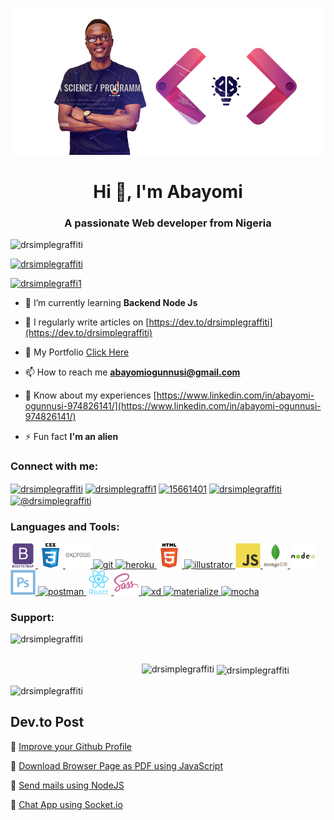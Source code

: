 ###
![Calm Developer](https://github.com/drsimplegraffiti/drsimplegraffiti/blob/main/my%20banner1.png)
<h1 align="center">Hi 👋, I'm Abayomi</h1>
<h3 align="center">A passionate Web developer from Nigeria</h3>



<p align="left"> <img src="https://komarev.com/ghpvc/?username=drsimplegraffiti&label=Profile%20views&color=0e75b6&style=flat" alt="drsimplegraffiti" /> </p>

<p align="left"> <a href="https://github.com/ryo-ma/github-profile-trophy"><img src="https://github-profile-trophy.vercel.app/?username=drsimplegraffiti" alt="drsimplegraffiti" /></a> </p>

<p align="left"> <a href="https://twitter.com/drsimplegraffi1" target="blank"><img src="https://img.shields.io/twitter/follow/drsimplegraffi1?logo=twitter&style=for-the-badge" alt="drsimplegraffi1" /></a> </p>

<!-- -- 🔭 I’m currently working on [Bookoroma](https://dashboard.heroku.com/apps/bookoroma)-->

- 🌱 I’m currently learning **Backend Node Js**

<!-- - 👨‍💻 All of my projects are available at [drsimplegraffiti.github.io](drsimplegraffiti.github.io) -->

- 📝 I regularly write articles on [https://dev.to/drsimplegraffiti](https://dev.to/drsimplegraffiti)

- 📝 My Portfolio [Click Here](http://abportfolio.vercel.app/)

- 📫 How to reach me **abayomiogunnusi@gmail.com**

- 📄 Know about my experiences [https://www.linkedin.com/in/abayomi-ogunnusi-974826141/](https://www.linkedin.com/in/abayomi-ogunnusi-974826141/)

- ⚡ Fun fact **I'm an alien**

<h3 align="left">Connect with me:</h3>
<p align="left">
<a href="https://codepen.io/drsimplegraffiti" target="blank"><img align="center" src="https://raw.githubusercontent.com/rahuldkjain/github-profile-readme-generator/master/src/images/icons/Social/codepen.svg" alt="drsimplegraffiti" height="30" width="40" /></a>
<a href="https://twitter.com/drsimplegraffi1" target="blank"><img align="center" src="https://raw.githubusercontent.com/rahuldkjain/github-profile-readme-generator/master/src/images/icons/Social/twitter.svg" alt="drsimplegraffi1" height="30" width="40" /></a>
<a href="https://stackoverflow.com/users/15661401" target="blank"><img align="center" src="https://raw.githubusercontent.com/rahuldkjain/github-profile-readme-generator/master/src/images/icons/Social/stack-overflow.svg" alt="15661401" height="30" width="40" /></a>
<a href="https://instagram.com/drsimplegraffiti" target="blank"><img align="center" src="https://raw.githubusercontent.com/rahuldkjain/github-profile-readme-generator/master/src/images/icons/Social/instagram.svg" alt="drsimplegraffiti" height="30" width="40" /></a>
<a href="https://medium.com/@drsimplegraffiti" target="blank"><img align="center" src="https://raw.githubusercontent.com/rahuldkjain/github-profile-readme-generator/master/src/images/icons/Social/medium.svg" alt="@drsimplegraffiti" height="30" width="40" /></a>
</p>

<h3 align="left">Languages and Tools:</h3>
<p align="left"> <a href="https://getbootstrap.com" target="_blank"> <img src="https://raw.githubusercontent.com/devicons/devicon/master/icons/bootstrap/bootstrap-plain-wordmark.svg" alt="bootstrap" width="40" height="40"/> </a> <a href="https://www.w3schools.com/css/" target="_blank"> <img src="https://raw.githubusercontent.com/devicons/devicon/master/icons/css3/css3-original-wordmark.svg" alt="css3" width="40" height="40"/> </a> <a href="https://expressjs.com" target="_blank"> <img src="https://raw.githubusercontent.com/devicons/devicon/master/icons/express/express-original-wordmark.svg" alt="express" width="40" height="40"/> </a> <a href="https://git-scm.com/" target="_blank"> <img src="https://www.vectorlogo.zone/logos/git-scm/git-scm-icon.svg" alt="git" width="40" height="40"/> </a> <a href="https://heroku.com" target="_blank"> <img src="https://www.vectorlogo.zone/logos/heroku/heroku-icon.svg" alt="heroku" width="40" height="40"/> </a> <a href="https://www.w3.org/html/" target="_blank"> <img src="https://raw.githubusercontent.com/devicons/devicon/master/icons/html5/html5-original-wordmark.svg" alt="html5" width="40" height="40"/> </a> <a href="https://www.adobe.com/in/products/illustrator.html" target="_blank"> <img src="https://www.vectorlogo.zone/logos/adobe_illustrator/adobe_illustrator-icon.svg" alt="illustrator" width="40" height="40"/> </a> <a href="https://developer.mozilla.org/en-US/docs/Web/JavaScript" target="_blank"> <img src="https://raw.githubusercontent.com/devicons/devicon/master/icons/javascript/javascript-original.svg" alt="javascript" width="40" height="40"/> </a> <a href="https://www.mongodb.com/" target="_blank"> <img src="https://raw.githubusercontent.com/devicons/devicon/master/icons/mongodb/mongodb-original-wordmark.svg" alt="mongodb" width="40" height="40"/> </a> <a href="https://nodejs.org" target="_blank"> <img src="https://raw.githubusercontent.com/devicons/devicon/master/icons/nodejs/nodejs-original-wordmark.svg" alt="nodejs" width="40" height="40"/> </a> <a href="https://www.photoshop.com/en" target="_blank"> <img src="https://raw.githubusercontent.com/devicons/devicon/master/icons/photoshop/photoshop-line.svg" alt="photoshop" width="40" height="40"/> </a> <a href="https://postman.com" target="_blank"> <img src="https://www.vectorlogo.zone/logos/getpostman/getpostman-icon.svg" alt="postman" width="40" height="40"/> </a> <a href="https://reactjs.org/" target="_blank"> <img src="https://raw.githubusercontent.com/devicons/devicon/master/icons/react/react-original-wordmark.svg" alt="react" width="40" height="40"/> </a> <a href="https://sass-lang.com" target="_blank"> <img src="https://raw.githubusercontent.com/devicons/devicon/master/icons/sass/sass-original.svg" alt="sass" width="40" height="40"/> </a> <a href="https://www.adobe.com/products/xd.html" target="_blank"> <img src="https://cdn.worldvectorlogo.com/logos/adobe-xd.svg" alt="xd" width="40" height="40"/> </a> <a href="https://materializecss.com/" target="_blank"> <img src="https://raw.githubusercontent.com/prplx/svg-logos/5585531d45d294869c4eaab4d7cf2e9c167710a9/svg/materialize.svg" alt="materialize" width="40" height="40"/> </a><a href="https://mochajs.org" target="_blank"> <img src="https://www.vectorlogo.zone/logos/mochajs/mochajs-icon.svg" alt="mocha" width="40" height="40"/> </a></p>

<h3 align="left">Support:</h3>
<p><a href="https://www.buymeacoffee.com/drsimplegraffiti"> <img align="left" src="https://cdn.buymeacoffee.com/buttons/v2/default-yellow.png" height="50" width="210" alt="drsimplegraffiti" /></a></p><br><br>

<p><img align="left" src="https://github-readme-stats.vercel.app/api/top-langs?username=drsimplegraffiti&show_icons=true&locale=en&layout=compact" alt="drsimplegraffiti" /></p>

<p>&nbsp;<img align="center" src="https://github-readme-stats.vercel.app/api?username=drsimplegraffiti&show_icons=true&locale=en" alt="drsimplegraffiti" /></p>

<p><img align="center" src="https://github-readme-streak-stats.herokuapp.com/?user=drsimplegraffiti&" alt="drsimplegraffiti" /></p>


## Dev.to Post
🔗 [Improve your Github Profile](https://dev.to/drsimplegraffiti/improve-your-github-page-5hhc)

🔗 [Download Browser Page as PDF using JavaScript](https://dev.to/drsimplegraffiti/generate-invoice-pdf-dmd)

🔗 [Send mails using NodeJS](https://dev.to/drsimplegraffiti/send-mails-using-nodejs-42ag)

🔗 [Chat App using Socket.io](https://dev.to/drsimplegraffiti/chat-app-using-socket-io-1hp0)
